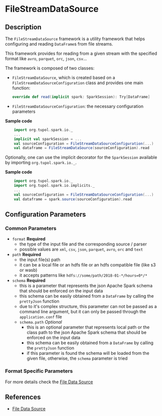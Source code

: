 # FileStreamDataSource


## Description

The `FileStreamDataSource` framework is a utility framework that helps configuring and reading `DataFrame`s from file streams.

This framework provides for reading from a given stream with the specified format like `avro`, `parquet`, `orc`, `json`,
`csv`...

The framework is composed of two classes:
- `FileStreamDataSource`, which is created based on a `FileStreamDataSourceConfiguration` class and provides one main function:
  ```scala 
  override def read(implicit spark: SparkSession): Try[DataFrame]
  ```
- `FileStreamDataSourceConfiguration`: the necessary configuration parameters

**Sample code**
```scala
    import org.tupol.spark.io._
    ...
    implicit val sparkSession = ...
    val sourceConfiguration = FileStreamDataSourceConfiguration(...)
    val dataframe = FileStreamDataSource(sourceConfiguration).read
```

Optionally, one can use the implicit decorator for the `SparkSession` available by importing `org.tupol.spark.io._`.

**Sample code**
```scala
    import org.tupol.spark.io._
    import org.tupol.spark.io.implicits._
    ...
    val sourceConfiguration = FileStreamDataSourceConfiguration(...)
    val dataframe = spark.source(sourceConfiguration).read
```


## Configuration Parameters

### Common Parameters

- `format` **Required**
  - the type of the input file and the corresponding source / parser
  - possible values are `xml`, `csv`, `json`, `parquet`, `avro`, `orc` and `text`
- `path` **Required**
  - the input file(s) path
  - it can be a local file or an hdfs file or an hdfs compatible file (like s3 or wasb)
  - it accepts patterns like `hdfs://some/path/2018-01-*/hours=0*/*`
- `schema` **Required**
  - this is a parameter that represents the json Apache Spark schema that should be enforced on 
    the input data
  - this schema can be easily obtained from a `DataFrame` by calling the `prettyJson` function
  - due to it's complex structure, this parameter can not be passed as a command line argument, 
    but it can only be passed through the `application.conf` file
  - `schema.path` *Optional*
    - this is an optional parameter that represents local path or the class path to the json 
      Apache Spark schema that should be enforced on the input data
    - this schema can be easily obtained from a `DataFrame` by calling the `prettyJson` function
    - if this parameter is found the schema will be loaded from the given file, otherwise, 
      the `schema` parameter is tried

### Format Specific Parameters

For more details check the [File Data Source](file-data-source.md#configuration-parameters)


## References

- [File Data Source](file-data-source.md#configuration-parameters)
